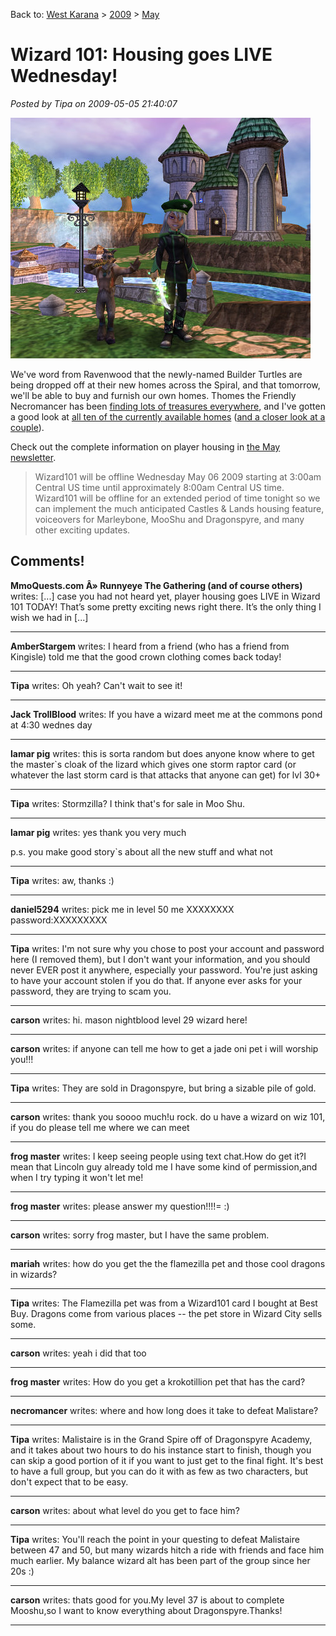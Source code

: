 Back to: [West Karana](/posts/westkarana.md) > [2009](/posts/2009/westkarana.md) > [May](./westkarana.md)
# Wizard 101: Housing goes LIVE Wednesday!

*Posted by Tipa on 2009-05-05 21:40:07*

![My little Wizard City cottage](../../../uploads/2009/05/wizardgraphicalclient-2009-05-05-22-09-21-98.jpg "My little Wizard City cottage")

We've word from Ravenwood that the newly-named Builder Turtles are being dropped off at their new homes across the Spiral, and that tomorrow, we'll be able to buy and furnish our own homes. Thomes the Friendly Necromancer has been [finding lots of treasures everywhere](http://thefriendlynecromancer.blogspot.com/search/label/House%20Item%20of%20the%20Day), and I've gotten a good look at [all ten of the currently available homes](../../../index.php/2009/04/26/wizard-101-all-ten-player-houses/) ([and a closer look at a couple](../../../index.php/2009/04/23/wizard-101-player-housing-on-test/)).

Check out the complete information on player housing in [the May newsletter](https://www.wizard101.com/site/home2/wizard101/page_8ad6a4042100700b01211200afe1031f).


> Wizard101 will be offline Wednesday May 06 2009 starting at 3:00am Central US time until approximately 8:00am Central US time.
Wizard101 will be offline for an extended period of time tonight so we can implement the much anticipated Castles & Lands housing feature, voiceovers for Marleybone, MooShu and Dragonspyre, and many other exciting updates.




## Comments!

**MmoQuests.com Â» Runnyeye The Gathering (and of course others)** writes: [...] case you had not heard yet, player housing goes LIVE in Wizard 101 TODAY! That’s some pretty exciting news right there. It’s the only thing I wish we had in [...]

---

**AmberStargem** writes: I heard from a friend (who has a friend from Kingisle) told me that the good crown clothing comes back today!

---

**Tipa** writes: Oh yeah? Can't wait to see it!

---

**Jack TrollBlood** writes: If you have a wizard meet me at the commons pond at 4:30 wednes day

---

**lamar pig** writes: this is sorta random but does anyone know where to get the master`s cloak of the lizard which gives one storm raptor card (or whatever the last storm card is that attacks that anyone can get) for lvl 30+

---

**Tipa** writes: Stormzilla? I think that's for sale in Moo Shu.

---

**lamar pig** writes: yes thank you very much

p.s. you make good story`s about all the new stuff and what not

---

**Tipa** writes: aw, thanks :)

---

**daniel5294** writes: pick me in level 50 me XXXXXXXX password:XXXXXXXXX

---

**Tipa** writes: I'm not sure why you chose to post your account and password here (I removed them), but I don't want your information, and you should never EVER post it anywhere, especially your password. You're just asking to have your account stolen if you do that. If anyone ever asks for your password, they are trying to scam you.

---

**carson** writes: hi. mason nightblood level 29 wizard here!

---

**carson** writes: if anyone can tell me how to get a jade oni pet i will worship you!!!

---

**Tipa** writes: They are sold in Dragonspyre, but bring a sizable pile of gold.

---

**carson** writes: thank you soooo much!u rock. do u have a wizard on wiz 101, if you do please tell me where we can meet

---

**frog master** writes: I keep seeing people using text chat.How do get it?I mean that Lincoln guy already told me I have some kind of permission,and when I try typing it won't let me!

---

**frog master** writes: please answer my question!!!!= :)

---

**carson** writes: sorry frog master, but I have the same problem.

---

**mariah** writes: how do you get the the flamezilla pet and those cool dragons in wizards?

---

**Tipa** writes: The Flamezilla pet was from a Wizard101 card I bought at Best Buy. Dragons come from various places -- the pet store in Wizard City sells some.

---

**carson** writes: yeah i did that too

---

**frog master** writes: How do you get a krokotillion pet that has the card?

---

**necromancer** writes: where and how long does it take to defeat Malistare?

---

**Tipa** writes: Malistaire is in the Grand Spire off of Dragonspyre Academy, and it takes about two hours to do his instance start to finish, though you can skip a good portion of it if you want to just get to the final fight. It's best to have a full group, but you can do it with as few as two characters, but don't expect that to be easy.

---

**carson** writes: about what level do you get to face him?

---

**Tipa** writes: You'll reach the point in your questing to defeat Malistaire between 47 and 50, but many wizards hitch a ride with friends and face him much earlier. My balance wizard alt has been part of the group since her 20s :)

---

**carson** writes: thats good for you.My level 37 is about to complete Mooshu,so I want to know everything about Dragonspyre.Thanks!

---

